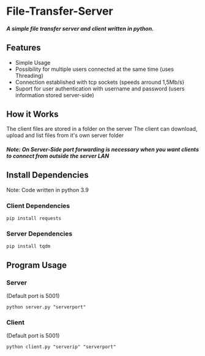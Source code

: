 # File-Transfer-Server
##### A simple file transfer server and client written in python.

## Features
* Simple Usage  
* Possibility for multiple users connected at the same time (uses Threading)  
* Connection established with tcp sockets (speeds arround 1,5Mb/s)  
* Suport for user authentication with username and password (users information stored server-side)  

## How it Works
The client files are stored in a folder on the server
The client can download, upload and list files from it's own server folder
##### Note: On Server-Side port forwarding is necessary when you want clients to connect from outside the server LAN  

## Install Dependencies
Note: Code written in python 3.9

### Client Dependencies
```
pip install requests
```

### Server Dependencies
```
pip install tqdm
```

## Program Usage

### Server
(Default port is 5001)

```
python server.py "serverport"
```

### Client
(Default port is 5001)

```
python client.py "serverip" "serverport"
```


